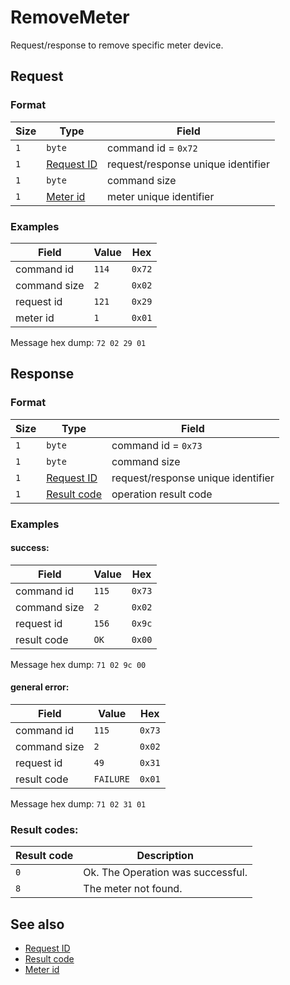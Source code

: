 # RemoveMeter

Request/response to remove specific meter device.


## Request

### Format

| Size | Type                                 | Field                              |
| ---- | ------------------------------------ | ---------------------------------- |
| `1`  | `byte`                               | command id = `0x72`                |
| `1`  | [Request ID](../types.md#request-id) | request/response unique identifier |
| `1`  | `byte`                               | command size                       |
| `1`  | [Meter id](../types.md#meter-id)     | meter unique identifier            |


### Examples

| Field        | Value | Hex    |
| ------------ | ----- | ------ |
| command id   | `114` | `0x72` |
| command size | `2`   | `0x02` |
| request id   | `121` | `0x29` |
| meter id     | `1`   | `0x01` |

Message hex dump: `72 02 29 01`


## Response

### Format

| Size | Type                                   | Field                              |
| ---- | -------------------------------------- | ---------------------------------- |
| `1`  | `byte`                                 | command id = `0x73`                |
| `1`  | `byte`                                 | command size                       |
| `1`  | [Request ID](../types.md#request-id)   | request/response unique identifier |
| `1`  | [Result code](../types.md#result-code) | operation result code              |


### Examples

#### success:

| Field        | Value | Hex    |
| ------------ | ----- | ------ |
| command id   | `115` | `0x73` |
| command size | `2`   | `0x02` |
| request id   | `156` | `0x9c` |
| result code  | `OK`  | `0x00` |

Message hex dump: `71 02 9c 00`

#### general error:

| Field        | Value     | Hex    |
| ------------ | --------- | ------ |
| command id   | `115`     | `0x73` |
| command size | `2`       | `0x02` |
| request id   | `49`      | `0x31` |
| result code  | `FAILURE` | `0x01` |

Message hex dump: `71 02 31 01`


### Result codes:

| Result code | Description                       |
| ----------- | --------------------------------- |
| `0`         | Ok. The Operation was successful. |
| `8`         | The meter not found.              |


## See also

* [Request ID](../types.md#request-id)
* [Result code](../types.md#result-code)
* [Meter id](../types.md#meter-id)
